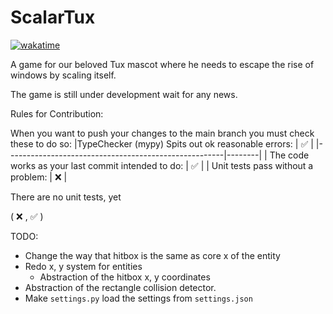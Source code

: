 # ScalarTux

[![wakatime](https://wakatime.com/badge/user/018c54ba-f9f5-426e-9733-6deb502d647d/project/018cfe88-ac17-4fec-beee-9b65729eff00.svg)](https://wakatime.com/badge/user/018c54ba-f9f5-426e-9733-6deb502d647d/project/018cfe88-ac17-4fec-beee-9b65729eff00)

A game for our beloved Tux mascot where he needs to escape the rise of windows by scaling itself.

The game is still under development wait for any news.

Rules for Contribution:

When you want to push your changes to the main branch you must check these to do so:
|TypeChecker (mypy) Spits out ok reasonable errors:    | :white_check_mark:        |
|------------------------------------------------------|--------|
| The code works as your last commit intended to do:   |   :white_check_mark:     |
| Unit tests pass without a problem:                   |   :x:     |

There are no unit tests, yet

( :x: , :white_check_mark: )


TODO:

- Change the way that hitbox is the same as core x of the entity
- Redo x, y system for entities
  - Abstraction of the hitbox x, y coordinates
- Abstraction of the rectangle collision detector.
- Make `settings.py` load the settings from `settings.json`
